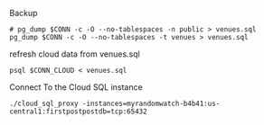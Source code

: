 Backup 

```
# pg_dump $CONN -c -O --no-tablespaces -n public > venues.sql
pg_dump $CONN -c -O --no-tablespaces -t venues > venues.sql
```

refresh cloud data from venues.sql
```
psql $CONN_CLOUD < venues.sql
```

Connect To the Cloud SQL instance

```
./cloud_sql_proxy -instances=myrandomwatch-b4b41:us-central1:firstpostpostdb=tcp:65432
```

